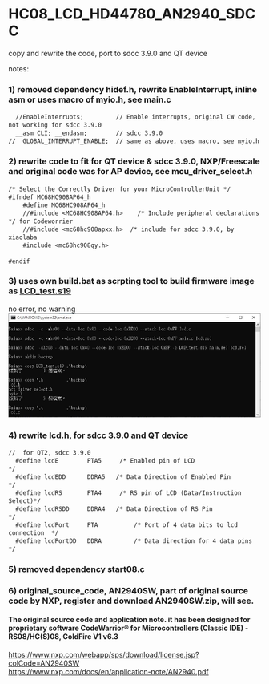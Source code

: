 # HC08_LCD_HD44780_AN2940_SDCC
copy and rewrite the code, port to sdcc 3.9.0 and QT device

notes:
### 1) removed dependency hidef.h, rewrite EnableInterrupt, inline asm or uses macro of myio.h, see main.c
```
  //EnableInterrupts;         // Enable interrupts, original CW code, not working for sdcc 3.9.0
  __asm CLI; __endasm;        // sdcc 3.9.0
//  GLOBAL_INTERRUPT_ENABLE;  // same as above, uses macro, see myio.h
```
  
    
### 2) rewrite code to fit for QT device & sdcc 3.9.0, NXP/Freescale and original code was for AP device, see mcu_driver_select.h
```
/* Select the Correctly Driver for your MicroControllerUnit */
#ifndef MC68HC908AP64_h
    #define MC68HC908AP64_h
    //#include <MC68HC908AP64.h>	/* Include peripheral declarations */ for Codeworrier
    //#include <mc68hc908apxx.h>  /* include for sdcc 3.9.0, by xiaolaba
    #include <mc68hc908qy.h>

#endif
```

  
### 3) uses own build.bat as scrpting tool to build firmware image as [LCD_test.s19](LCD_test.s19)
no error, no warning  
![xiaolaba_built_result.JPG](xiaolaba_built_result.JPG)  

  
    
  
### 4) rewrite lcd.h, for sdcc 3.9.0 and QT device  
```
//  for QT2, sdcc 3.9.0
  #define lcdE        PTA5     /* Enabled pin of LCD                     */
  #define lcdEDD      DDRA5   /* Data Direction of Enabled Pin          */
  #define lcdRS       PTA4     /* RS pin of LCD (Data/Instruction Select)*/
  #define lcdRSDD     DDRA4   /* Data Direction of RS Pin               */
  #define lcdPort     PTA          /* Port of 4 data bits to lcd connection  */
  #define lcdPortDD   DDRA         /* Data direction for 4 data pins         */
```

### 5) removed dependency start08.c  
### 6) original_source_code, AN2940SW, part of original source code by NXP, register and download AN2940SW.zip, will see. 
  
  
  

#### The original source code and application note. it has been designed for proprietary software CodeWarrior® for Microcontrollers (Classic IDE) - RS08/HC(S)08, ColdFire V1 v6.3 
  
https://www.nxp.com/webapp/sps/download/license.jsp?colCode=AN2940SW  
https://www.nxp.com/docs/en/application-note/AN2940.pdf

